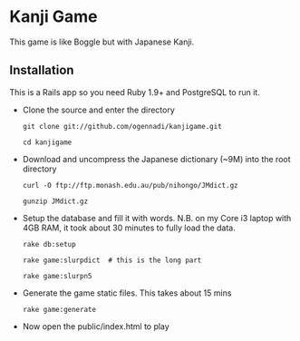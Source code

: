 Kanji Game
==========
This game is like Boggle but with Japanese Kanji.

Installation
------------
This is a Rails app so you need Ruby 1.9+ and PostgreSQL to run it.

- Clone the source and enter the directory
  
  `git clone git://github.com/ogennadi/kanjigame.git`

  `cd kanjigame`

- Download and uncompress the Japanese dictionary (~9M) into the root directory
  
  `curl -O ftp://ftp.monash.edu.au/pub/nihongo/JMdict.gz`

  `gunzip JMdict.gz`
  
- Setup the database and fill it with words. N.B. on my Core i3 laptop with 4GB RAM, it took about 30 minutes to fully load the data.

  `rake db:setup`

  `rake game:slurpdict  # this is the long part`

  `rake game:slurpn5`

- Generate the game static files. This takes about 15 mins
 
  `rake game:generate` 

- Now open the public/index.html to play
